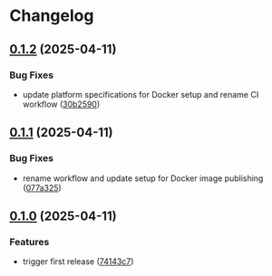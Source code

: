 # Changelog

## [0.1.2](https://github.com/Lucaas27/galleria/compare/v0.1.1...v0.1.2) (2025-04-11)

### Bug Fixes

* update platform specifications for Docker setup and rename CI workflow ([30b2590](https://github.com/Lucaas27/galleria/commit/30b25909e315739bf433d1f1bad0b07c974fac3f))

## [0.1.1](https://github.com/Lucaas27/galleria/compare/v0.1.0...v0.1.1) (2025-04-11)

### Bug Fixes

* rename workflow and update setup for Docker image publishing ([077a325](https://github.com/Lucaas27/galleria/commit/077a325a9b9df2ebb43e6229d50c0c16f805cf16))

## [0.1.0](https://github.com/Lucaas27/galleria/compare/v0.0.0...v0.1.0) (2025-04-11)

### Features

* trigger first release ([74143c7](https://github.com/Lucaas27/galleria/commit/74143c7ef97d1d413fea75a3fe8ee3f27fe5e3b8))
